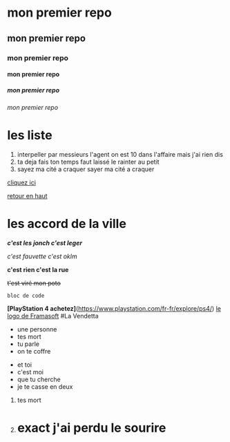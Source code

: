 <a name="top"><a/>

# mon premier repo

## mon premier repo

### mon premier repo

#### mon premier repo

##### mon premier repo

###### mon premier repo

# les liste

1. interpeller par messieurs l'agent on est 10 dans l'affaire mais j'ai rien dis
1. ta deja fais ton temps faut laissé le rainter au petit
1. sayez ma cité a craquer sayer ma cité a craquer

[cliquez ici](http://google.fr)

<a name="ancre"></a>

[retour en haut](#top)

# les accord de la ville

**_c'est les jonch c'est leger_**

_c'est fauvette c'est oklm_

**c'est rien c'est la rue**

~~t'est viré mon poto~~

`bloc de code`

**[PlayStation 4 achetez]**(https://www.playstation.com/fr-fr/explore/ps4/)
[le logo de Framasoft](https://framasoft.org/nav/img/logo.png)
#La Vendetta

- une personne
- tes mort
- tu parle
- on te coffre

* et toi
* c'est moi
* que tu cherche
* je te casse en deux

1.  tes mort
2.  exact
    j'ai perdu le sourire
    =====================
